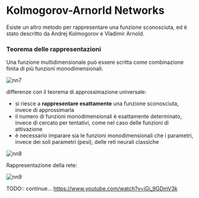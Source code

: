 # Kolmogorov-Arnorld Networks

Esiste un altro metodo per rappresentare una funzione sconosciuta, ed è stato descritto da Andrej Kolmogorov e Vladimir Arnold.

### Teorema delle rappresentazioni
Una funzione multidimensionale può essere scritta come combinazione finita di più funzioni monodimensionali.  

![nn7](../../images/nnt7.png)  


differenze con il teorema di approssimazione universale:  

* si riesce a **rappresentare esattamente** una funzione sconosciuta, invece di approssimarla  
* il numero di funzioni monodimensionali è esattamente determinato, invece di cercato per tentativi, come nel caso delle funzioni di attivazione  
* è necessario imparare sia le funzioni monodimensionali che i parametri, invece dei soli parametri (pesi), delle reti neurali classiche

![nn8](../../images/nnt8.png)


Rappresentazione della rete:

![nn9](../../images/nnt9.png)  

TODO:: continue...
https://www.youtube.com/watch?v=iGi_9GDmV3k